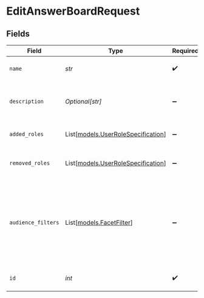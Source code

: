# EditAnswerBoardRequest


## Fields

| Field                                                                                                                    | Type                                                                                                                     | Required                                                                                                                 | Description                                                                                                              |
| ------------------------------------------------------------------------------------------------------------------------ | ------------------------------------------------------------------------------------------------------------------------ | ------------------------------------------------------------------------------------------------------------------------ | ------------------------------------------------------------------------------------------------------------------------ |
| `name`                                                                                                                   | *str*                                                                                                                    | :heavy_check_mark:                                                                                                       | The unique name of the Collection.                                                                                       |
| `description`                                                                                                            | *Optional[str]*                                                                                                          | :heavy_minus_sign:                                                                                                       | A brief summary of the Collection's contents.                                                                            |
| `added_roles`                                                                                                            | List[[models.UserRoleSpecification](../models/userrolespecification.md)]                                                 | :heavy_minus_sign:                                                                                                       | A list of added user roles for the Collection.                                                                           |
| `removed_roles`                                                                                                          | List[[models.UserRoleSpecification](../models/userrolespecification.md)]                                                 | :heavy_minus_sign:                                                                                                       | A list of removed user roles for the Collection.                                                                         |
| `audience_filters`                                                                                                       | List[[models.FacetFilter](../models/facetfilter.md)]                                                                     | :heavy_minus_sign:                                                                                                       | Filters which restrict who should see this Collection. Values are taken from the corresponding filters in people search. |
| `id`                                                                                                                     | *int*                                                                                                                    | :heavy_check_mark:                                                                                                       | The ID of the Answer Board to modify.                                                                                    |